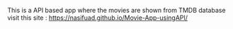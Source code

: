 This is a API based app where the movies are shown from TMDB database
visit this site : https://nasifuad.github.io/Movie-App-usingAPI/
